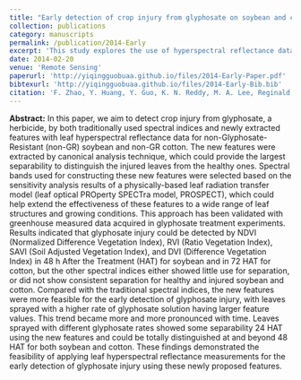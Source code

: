 ```yaml
---
title: "Early detection of crop injury from glyphosate on soybean and cotton using plant leaf hyperspectral data"
collection: publications
category: manuscripts
permalink: /publication/2014-Early
excerpt: 'This study explores the use of hyperspectral reflectance data and new features derived through canonical analysis to detect glyphosate injury in non-Glyphosate-Resistant soybean and cotton, showing improved early detection compared to traditional spectral indices.'
date: 2014-02-20
venue: 'Remote Sensing'
paperurl: 'http://yiqingguobuaa.github.io/files/2014-Early-Paper.pdf'
bibtexurl: 'http://yiqingguobuaa.github.io/files/2014-Early-Bib.bib'
citation: 'F. Zhao, Y. Huang, Y. Guo, K. N. Reddy, M. A. Lee, Reginald S. Fletcher, and Steven J. Thomson (2014). Early detection of crop injury from glyphosate on soybean and cotton using plant leaf hyperspectral data. Remote Sensing, 6(2), 1538–1563.'
---
```

**Abstract:** In this paper, we aim to detect crop injury from glyphosate, a herbicide, by both traditionally used spectral indices and newly extracted features with leaf hyperspectral reflectance data for non-Glyphosate-Resistant (non-GR) soybean and non-GR cotton. The new features were extracted by canonical analysis technique, which could provide the largest separability to distinguish the injured leaves from the healthy ones. Spectral bands used for constructing these new features were selected based on the sensitivity analysis results of a physically-based leaf radiation transfer model (leaf optical PROperty SPECTra model, PROSPECT), which could help extend the effectiveness of these features to a wide range of leaf structures and growing conditions. This approach has been validated with greenhouse measured data acquired in glyphosate treatment experiments. Results indicated that glyphosate injury could be detected by NDVI (Normalized Difference Vegetation Index), RVI (Ratio Vegetation Index), SAVI (Soil Adjusted Vegetation Index), and DVI (Difference Vegetation Index) in 48 h After the Treatment (HAT) for soybean and in 72 HAT for cotton, but the other spectral indices either showed little use for separation, or did not show consistent separation for healthy and injured soybean and cotton. Compared with the traditional spectral indices, the new features were more feasible for the early detection of glyphosate injury, with leaves sprayed with a higher rate of glyphosate solution having larger feature values. This trend became more and more pronounced with time. Leaves sprayed with different glyphosate rates showed some separability 24 HAT using the new features and could be totally distinguished at and beyond 48 HAT for both soybean and cotton. These findings demonstrated the feasibility of applying leaf hyperspectral reflectance measurements for the early detection of glyphosate injury using these newly proposed features.
